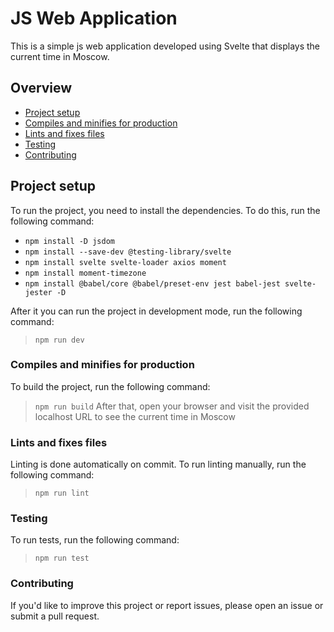 # JS Web Application

This is a simple js web application developed using Svelte that displays the current time in Moscow.

## Overview

- [Project setup](#project-setup)
- [Compiles and minifies for production](#compiles-and-minifies-for-production)
- [Lints and fixes files](#lints-and-fixes-files)
- [Testing](#testing)
- [Contributing](#contributing)

## Project setup

To run the project, you need to install the dependencies. To do this, run the following command:

- `npm install -D jsdom`
- `npm install --save-dev @testing-library/svelte`
- `npm install svelte svelte-loader axios moment`
- `npm install moment-timezone`
- `npm install @babel/core @babel/preset-env jest babel-jest svelte-jester -D`

After it you can run the project in development mode, run the following command:

> `npm run dev`

### Compiles and minifies for production

To build the project, run the following command:

> `npm run build`
> After that, open your browser and visit the provided localhost URL to see the current time in Moscow

### Lints and fixes files

Linting is done automatically on commit. To run linting manually, run the following command:

> `npm run lint`

### Testing

To run tests, run the following command:

> `npm run test`

### Contributing

If you'd like to improve this project or report issues, please open an issue or submit a pull request.
